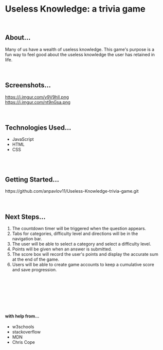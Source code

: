 # Useless Knowledge: a trivia game
<br>

## About...
Many of us have a wealth of useless knowledge. This game's purpose is a fun way to feel good about the useless knowledge the user has retained in life. 
<br>
<br>
<br>

## Screenshots...
https://i.imgur.com/v9V9hlI.png
<br>
https://i.imgur.com/nt9nGsa.png
<br>
<br>
<br>

## Technologies Used...
- JavaScript
- HTML
- CSS
<br>
<br>

## Getting Started...
<nav>https://github.com/anpavlov11/Useless-Knowledge-trivia-game.git
<br>
<br>
<br>

## Next Steps...
1. The countdown timer will be triggered when the question appears.
2. Tabs for categories, difficulty level and directions will be in the navigation bar.
3. The user will be able to select a category and select a difficulty level.
4. Points will be given when an answer is submitted.
5. The score box will record the user's points and display the accurate sum at the end of the game.
6. Users will be able to create game accounts to keep a cumulative score and save progression.

<br>
<br>
<br>
<br>
<br>
<br>

#### with help from...
- w3schools
- stackoverflow
- MDN
- Chris Cope